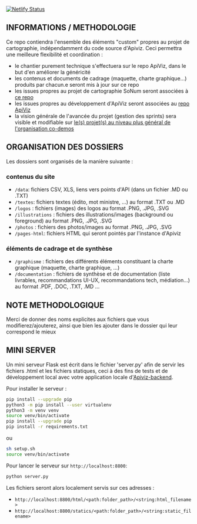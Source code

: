[![Netlify Status](https://api.netlify.com/api/v1/badges/cbd34edb-344d-4b16-9782-079050650128/deploy-status)](https://app.netlify.com/sites/bfc-carto/deploys)


## INFORMATIONS / METHODOLOGIE
Ce repo contiendra l'ensemble des éléments "custom" propres au projet de cartographie, indépendamment du code source d'Apiviz. Ceci permettra une meilleure flexibilité et coordination : 
- le chantier purement technique s'effectuera sur le repo ApiViz, dans le but d'en améliorer la généricité
- les contenus et documents de cadrage (maquette, charte graphique...) produits par chacun.e seront mis à jour sur ce repo
- les issues propres au projet de cartographie SoNum seront associées à [ce repo](https://github.com/co-demos/PING-carto/issues)
- les issues propres au développement d'ApiViz seront associées au [repo ApiViz](https://github.com/co-demos/ApiViz/issues)
- la vision générale de l'avancée du projet (gestion des sprints) sera visible et modifiable sur [le(s) projet(s) au niveau plus général de l'organisation co-demos](https://github.com/orgs/co-demos/projects)

## ORGANISATION DES DOSSIERS
Les dossiers sont organisés de la manière suivante : 

### contenus du site
- `/data`: fichiers CSV, XLS, liens vers points d'API (dans un fichier .MD ou .TXT)
- `/textes`: fichiers textes (édito, mot ministre, ...) au format .TXT ou .MD
- `/logos` : fichiers (images) des logos au format .PNG, .JPG, .SVG
- `/illustrations` : fichiers des illustrations/images (background ou foreground) au format .PNG, .JPG, .SVG
- `/photos` : fichiers des photos/images au format .PNG, .JPG, .SVG
- `/pages-html`: fichiers HTML qui seront pointés par l'instance d'Apiviz 

### éléments de cadrage et de synthèse
- `/graphisme` : fichiers des différents éléments constituant la charte graphique (maquette, charte graphique, ...)
- `/documentation` : fichiers de synthèse et de documentation (liste livrables, recommandations UI-UX, recommandations tech, médiation...) au format .PDF, .DOC, .TXT, .MD ...


## NOTE METHODOLOGIQUE
Merci de donner des noms explicites aux fichiers que vous modifierez/ajouterez, ainsi que bien les ajouter dans le dossier qui leur correspond le mieux



## MINI SERVER
Un mini serveur Flask est écrit dans le fichier 'server.py' afin de servir les fichiers .html et les fichiers statiques, ceci à des fins de tests et de développement local avec votre application locale d'[Apiviz-backend](https://github.com/co-demos/apiviz-backend).

Pour installer le serveur :


```sh
pip install --upgrade pip
python3 -m pip install --user virtualenv
python3 -m venv venv
source venv/bin/activate
pip install --upgrade pip
pip install -r requirements.txt
```

ou 
```sh
sh setup.sh
source venv/bin/activate
```

Pour lancer le serveur sur `http://localhost:8800`:
```sh
python server.py
```

Les fichiers seront alors localement servis sur ces adresses : 
- `http://localhost:8800/html/<path:folder_path>/<string:html_filename>`
- `http://localhost:8800/statics/<path:folder_path>/<string:static_filename>`

